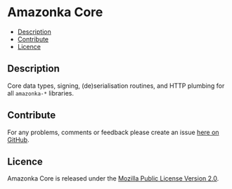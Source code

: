 # Amazonka Core

* [Description](#description)
* [Contribute](#contribute)
* [Licence](#licence)

## Description

Core data types, signing, (de)serialisation routines, and HTTP plumbing for all
`amazonka-*` libraries.


## Contribute

For any problems, comments or feedback please create an issue [here on GitHub](github.com/brendanhay/amazonka/issues).


## Licence

Amazonka Core is released under the [Mozilla Public License Version 2.0](http://www.mozilla.org/MPL/).
